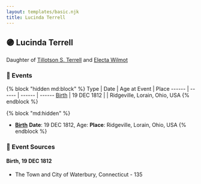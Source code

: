 ```yaml
---
layout: templates/basic.njk
title: Lucinda Terrell
---
```

## 🟣 Lucinda Terrell

Daughter of [Tillotson S. Terrell](/people/2/25548435) and [Electa Wilmot](/people/7/77370498)

### 📆 Events

{% block "hidden md:block" %}
Type | Date | Age at Event | Place
------ | ------ | ------ | ------
[Birth](#event-event-2) | 19 DEC 1812 |  | Ridgeville, Lorain, Ohio, USA
{% endblock %}

{% block "md:hidden" %}
- **[Birth](#event-event-2)**
**Date**: 19 DEC 1812, Age:
**Place**: Ridgeville, Lorain, Ohio, USA
{% endblock %}

### 📰 Event Sources

#### <a id="event-event-2"></a> Birth, 19 DEC 1812
* The Town and City of Waterbury, Connecticut  - 135